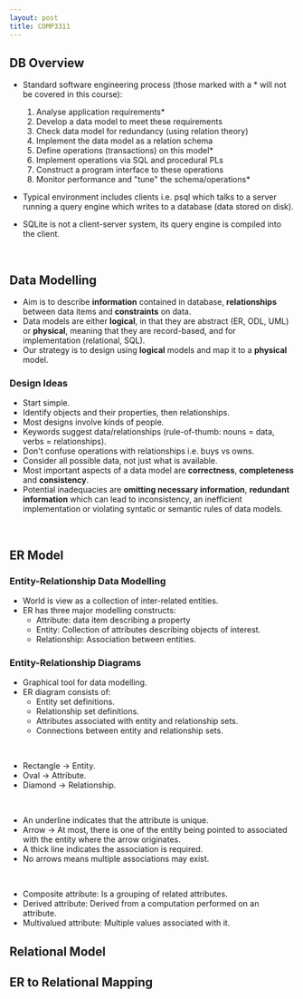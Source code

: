```yaml
---
layout: post
title: COMP3311
---
```


## DB Overview

  * Standard software engineering process (those marked with a * will not be covered in this course):

    1. Analyse application requirements*
    2. Develop a data model to meet these requirements
    3. Check data model for redundancy (using relation theory)
    4. Implement the data model as a relation schema
    5. Define operations (transactions) on this model*
    6. Implement operations via SQL and procedural PLs
    7. Construct a program interface to these operations
    8. Monitor performance and "tune" the schema/operations*

  * Typical environment includes clients i.e. psql which talks to a server running a query engine which writes to a database (data stored on disk).
  * SQLite is not a client-server system, its query engine is compiled into the client.

<br>

## Data Modelling

  * Aim is to describe **information** contained in database, **relationships** between data items and **constraints** on data.
  * Data models are either **logical**, in that they are abstract (ER, ODL, UML) or **physical**, meaning that they are record-based, and for implementation (relational, SQL).
  * Our strategy is to design using **logical** models and map it to a **physical** model.

### Design Ideas

  * Start simple.
  * Identify objects and their properties, then relationships.
  * Most designs involve kinds of people.
  * Keywords suggest data/relationships (rule-of-thumb: nouns = data, verbs = relationships).
  * Don't confuse operations with relationships i.e. buys vs owns.
  * Consider all possible data, not just what is available.
  * Most important aspects of a data model are **correctness**, **completeness** and **consistency**.
  * Potential inadequacies are **omitting necessary information**, **redundant information** which can lead to inconsistency, an inefficient implementation or violating syntatic or semantic rules of data models.

<br>

## ER Model

### Entity-Relationship Data Modelling

  * World is view as a collection of inter-related entities.
  * ER has three major modelling constructs:
    * Attribute: data item describing a property
    * Entity: Collection of attributes describing objects of interest.
    * Relationship: Association between entities.

### Entity-Relationship Diagrams

  * Graphical tool for data modelling.
  * ER diagram consists of:
    * Entity set definitions.
    * Relationship set definitions.
    * Attributes associated with entity and relationship sets.
    * Connections between entity and relationship sets.

  <br>

  * Rectangle → Entity.
  * Oval → Attribute.
  * Diamond → Relationship.
  
  <br>

  * An underline indicates that the attribute is unique.
  * Arrow → At most, there is one of the entity being pointed to associated with the entity where the arrow originates.
  * A thick line indicates the association is required.
  * No arrows means multiple associations may exist.

  <br>

  * Composite attribute: Is a grouping of related attributes.
  * Derived attribute: Derived from a computation performed on an attribute.
  * Multivalued attribute: Multiple values associated with it.

## Relational Model

## ER to Relational Mapping